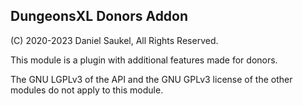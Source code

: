 ## DungeonsXL Donors Addon

(C) 2020-2023 Daniel Saukel, All Rights Reserved.

This module is a plugin with additional features made for donors.

The GNU LGPLv3 of the API and the GNU GPLv3 license of the other modules do not apply to this module.
